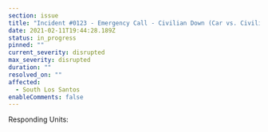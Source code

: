 ```yaml
---
section: issue
title: "Incident #0123 - Emergency Call - Civilian Down (Car vs. Civilian)"
date: 2021-02-11T19:44:28.189Z
status: in_progress
pinned: ""
current_severity: disrupted
max_severity: disrupted
duration: ""
resolved_on: ""
affected:
  - South Los Santos
enableComments: false
---
```

Responding Units: 